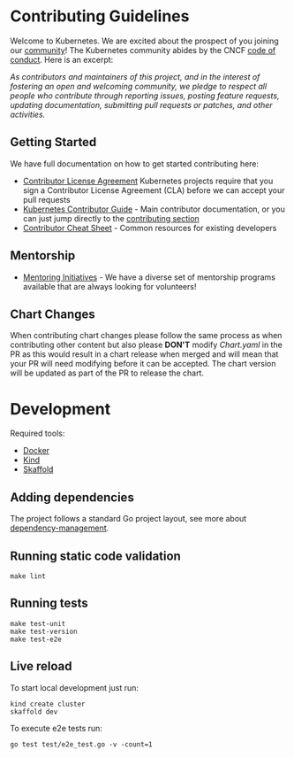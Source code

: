 # Contributing Guidelines

Welcome to Kubernetes. We are excited about the prospect of you joining our [community](https://git.k8s.io/community)! The Kubernetes community abides by the CNCF [code of conduct](code-of-conduct.md). Here is an excerpt:

_As contributors and maintainers of this project, and in the interest of fostering an open and welcoming community, we pledge to respect all people who contribute through reporting issues, posting feature requests, updating documentation, submitting pull requests or patches, and other activities._

## Getting Started

We have full documentation on how to get started contributing here:

<!---
If your repo has certain guidelines for contribution, put them here ahead of the general k8s resources
-->

- [Contributor License Agreement](https://git.k8s.io/community/CLA.md) Kubernetes projects require that you sign a Contributor License Agreement (CLA) before we can accept your pull requests
- [Kubernetes Contributor Guide](https://git.k8s.io/community/contributors/guide) - Main contributor documentation, or you can just jump directly to the [contributing section](https://git.k8s.io/community/contributors/guide#contributing)
- [Contributor Cheat Sheet](https://git.k8s.io/community/contributors/guide/contributor-cheatsheet) - Common resources for existing developers

## Mentorship

- [Mentoring Initiatives](https://git.k8s.io/community/mentoring) - We have a diverse set of mentorship programs available that are always looking for volunteers!

## Chart Changes

When contributing chart changes please follow the same process as when contributing other content but also please **DON'T** modify _Chart.yaml_ in the PR as this would result in a chart release when merged and will mean that your PR will need modifying before it can be accepted. The chart version will be updated as part of the PR to release the chart. 

# Development

Required tools:
* [Docker](https://www.docker.com/)
* [Kind](https://kind.sigs.k8s.io/)
* [Skaffold](https://skaffold.dev/)

## Adding dependencies

The project follows a standard Go project layout, see more about [dependency-management](https://gitlab.com/kubernetes/community/blob/master/contributors/devel/development.md#dependency-management).

## Running static code validation

```
make lint
```

## Running tests

```
make test-unit
make test-version
make test-e2e
```

## Live reload

To start local development just run:
```
kind create cluster
skaffold dev
```

To execute e2e tests run:
```
go test test/e2e_test.go -v -count=1
```
